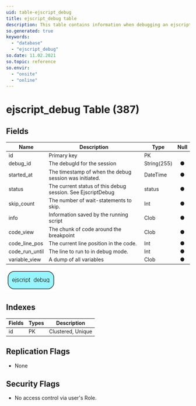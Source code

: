 ```yaml
---
uid: table-ejscript_debug
title: ejscript_debug table
description: This table contains information when debugging an ejscript
so.generated: true
keywords:
  - "database"
  - "ejscript_debug"
so.date: 11.02.2021
so.topic: reference
so.envir:
  - "onsite"
  - "online"
---
```


# ejscript\_debug Table (387)

## Fields

| Name | Description | Type | Null |
|------|-------------|------|:----:|
|id|Primary key|PK| |
|debug\_id|The debugId for the session|String(255)|&#x25CF;|
|started\_at|The timestamp of when the debug session was initiated.|DateTime|&#x25CF;|
|status|The current status of this debug session. See EjscriptDebug|status|&#x25CF;|
|skip\_count|The number of wait-statements to skip.|Int|&#x25CF;|
|info|Information saved by the running script|Clob|&#x25CF;|
|code\_view|The chunk of code around the breakpoint|Clob|&#x25CF;|
|code\_line\_pos|The current line position in the code.|Int|&#x25CF;|
|code\_run\_until|The line to run to in debug mode.|Int|&#x25CF;|
|variable\_view|A dump of all variables|Clob|&#x25CF;|


![ejscript_debug table relationship diagram](./media/ejscript_debug.png)

## Indexes

| Fields | Types | Description |
|--------|-------|-------------|
|id |PK |Clustered, Unique |

## Replication Flags

* None

## Security Flags

* No access control via user's Role.

